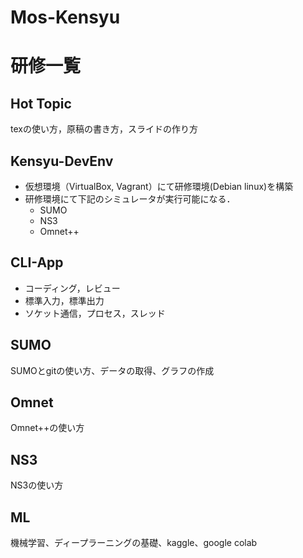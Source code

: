 # Mos-Kensyu

# 研修一覧

## Hot Topic
texの使い方，原稿の書き方，スライドの作り方

## Kensyu-DevEnv
- 仮想環境（VirtualBox, Vagrant）にて研修環境(Debian linux)を構築
- 研修環境にて下記のシミュレータが実行可能になる．
  - SUMO
  - NS3
  - Omnet++

## CLI-App
- コーディング，レビュー
- 標準入力，標準出力
- ソケット通信，プロセス，スレッド

## SUMO
SUMOとgitの使い方、データの取得、グラフの作成

## Omnet
Omnet++の使い方

## NS3
NS3の使い方

## ML
機械学習、ディープラーニングの基礎、kaggle、google colab
